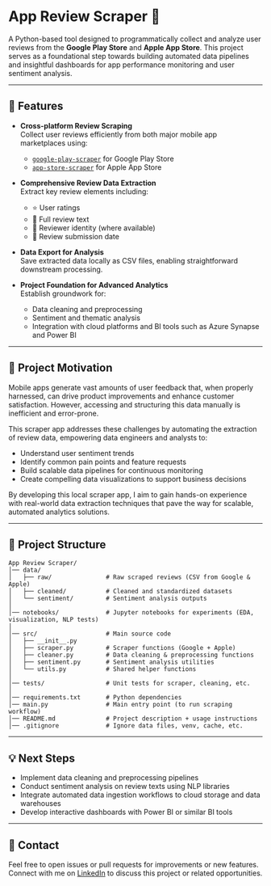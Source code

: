 # App Review Scraper 📱

A Python-based tool designed to programmatically collect and analyze user reviews from the **Google Play Store** and **Apple App Store**. This project serves as a foundational step towards building automated data pipelines and insightful dashboards for app performance monitoring and user sentiment analysis.

---

## 🚀 Features

- **Cross-platform Review Scraping**  
  Collect user reviews efficiently from both major mobile app marketplaces using:  
  - [`google-play-scraper`](https://pypi.org/project/google-play-scraper/) for Google Play Store  
  - [`app-store-scraper`](https://pypi.org/project/app-store-scraper/) for Apple App Store

- **Comprehensive Review Data Extraction**  
  Extract key review elements including:  
  - ⭐ User ratings  
  - 📝 Full review text  
  - 👤 Reviewer identity (where available)  
  - 📅 Review submission date

- **Data Export for Analysis**  
  Save extracted data locally as CSV files, enabling straightforward downstream processing.

- **Project Foundation for Advanced Analytics**  
  Establish groundwork for:  
  - Data cleaning and preprocessing  
  - Sentiment and thematic analysis  
  - Integration with cloud platforms and BI tools such as Azure Synapse and Power BI

---

## 🎯 Project Motivation

Mobile apps generate vast amounts of user feedback that, when properly harnessed, can drive product improvements and enhance customer satisfaction. However, accessing and structuring this data manually is inefficient and error-prone.

This scraper app addresses these challenges by automating the extraction of review data, empowering data engineers and analysts to:  
- Understand user sentiment trends  
- Identify common pain points and feature requests  
- Build scalable data pipelines for continuous monitoring  
- Create compelling data visualizations to support business decisions

By developing this local scraper app, I aim to gain hands-on experience with real-world data extraction techniques that pave the way for scalable, automated analytics solutions.

---

## 📂 Project Structure


```
App Review Scraper/
│── data/
│   ├── raw/               # Raw scraped reviews (CSV from Google & Apple)
│   ├── cleaned/           # Cleaned and standardized datasets
│   └── sentiment/         # Sentiment analysis outputs
│
│── notebooks/             # Jupyter notebooks for experiments (EDA, visualization, NLP tests)
│
│── src/                   # Main source code
│   ├── __init__.py
│   ├── scraper.py         # Scraper functions (Google + Apple)
│   ├── cleaner.py         # Data cleaning & preprocessing functions
│   ├── sentiment.py       # Sentiment analysis utilities
│   └── utils.py           # Shared helper functions
│
│── tests/                 # Unit tests for scraper, cleaning, etc.
│
│── requirements.txt       # Python dependencies
│── main.py                # Main entry point (to run scraping workflow)
│── README.md              # Project description + usage instructions
│── .gitignore             # Ignore data files, venv, cache, etc.

```




---

## 💡 Next Steps

- Implement data cleaning and preprocessing pipelines  
- Conduct sentiment analysis on review texts using NLP libraries  
- Integrate automated data ingestion workflows to cloud storage and data warehouses  
- Develop interactive dashboards with Power BI or similar BI tools  

---

## 📩 Contact

Feel free to open issues or pull requests for improvements or new features.  
Connect with me on [LinkedIn](https://www.linkedin.com/in/yourprofile) to discuss this project or related opportunities.
